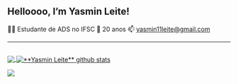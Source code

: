 ## Helloooo, I’m Yasmin Leite!

👩‍💻 Estudante de ADS no IFSC
🦖 20 anos
📫 yasmin11leite@gmail.com 

----

##

<a href="https://github.com/yasminleite">
  <img align="center" src="https://github-readme-stats.vercel.app/api/top-langs/?username=yasminleite&theme=tokyonight&hide_langs_below=1" />
</a>
<a href="https://github.com/yasminleite">
 <img align="center" src="https://github-readme-stats.vercel.app/api?username=yasminleite&show_icons=true&theme=tokyonight&line_height=27" alt="**Yasmin Leite** github stats"/>
</a>

<br>

![](https://komarev.com/ghpvc/?username=yasminleitet&color=DD6387)
